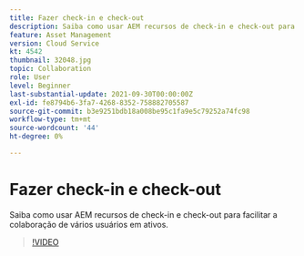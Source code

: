 ```yaml
---
title: Fazer check-in e check-out
description: Saiba como usar AEM recursos de check-in e check-out para facilitar a colaboração de vários usuários em ativos.
feature: Asset Management
version: Cloud Service
kt: 4542
thumbnail: 32048.jpg
topic: Collaboration
role: User
level: Beginner
last-substantial-update: 2021-09-30T00:00:00Z
exl-id: fe8794b6-3fa7-4268-8352-758882705587
source-git-commit: b3e9251bdb18a008be95c1fa9e5c79252a74fc98
workflow-type: tm+mt
source-wordcount: '44'
ht-degree: 0%

---
```


# Fazer check-in e check-out

Saiba como usar AEM recursos de check-in e check-out para facilitar a colaboração de vários usuários em ativos.

>[!VIDEO](https://video.tv.adobe.com/v/32048?quality=12&learn=on)
